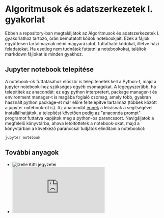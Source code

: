 # Algoritmusok és adatszerkezetek I. gyakorlat
Ebben a repository-ban megtaláljátok az Algoritmusok és adatszerkezetek I. gyakorlathoz tartozó, órán bemutatott kódok notebookjait. Ezek a fájlok együttesen tartalmaznak némi magyarázatot, futtatható kódokat, illetve házi feladatokat. Ha esetleg nem tudnátok futtatni a notebookokat, találtok markdown fájlokat is minden gyakhoz.
## Jupyter notebook telepítése
A notebook-ok futtatásához először is telepítenetek kell a Python-t, majd a jupyter notebook-hoz szükséges egyéb csomagokat. A legegyszerűbb, ha telepítitek az anacondát: ez egy python interpretert, package manager-t és environment manager-t is magába foglaló csomag, amely több, gyakran használt python package-et már előre feltelepítve tartalmaz (többek között a jupyter notebook-ot is). Az anacondát [ennek](https://docs.anaconda.com/anaconda/install/windows/) a leírásnak a segítségével installálhatjátok, a telepítést követően pedig az "anaconda prompt" programot futtatva kapjátok meg a python-os parancssort. Navigáljatok a megfelelő könyvtárba, ahova letöltöttétek a notebook-okat, majd a könyvtárban a következő paranccsal tudjátok elindítani a notebookot:

``jupyter notebook``

## További anyagok
- ![Gelle Kitti jegyzetei](http://www.inf.u-szeged.hu/~kgelle/?q=alga)
- ![Kőrösi Gábor jegyzetei](http://www.inf.u-szeged.hu/~korosig/teach.html)